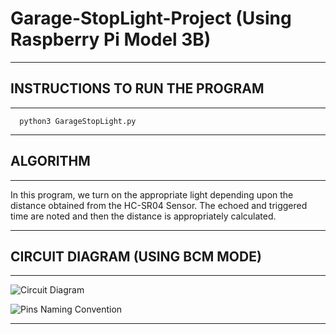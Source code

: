 # Garage-StopLight-Project (Using Raspberry Pi Model 3B)
-----------------------------
## INSTRUCTIONS TO RUN THE PROGRAM
-----------------------------

      python3 GarageStopLight.py

-----------------------------
## ALGORITHM
-----------------------------

In this program, we turn on the appropriate light depending upon
the distance obtained from the HC-SR04 Sensor. The echoed and 
triggered time are noted and then the distance is appropriately
calculated.

-----------------------------
## CIRCUIT DIAGRAM (USING BCM MODE)
-----------------------------

![Circuit Diagram](https://user-images.githubusercontent.com/37243661/55290030-8e388700-53eb-11e9-9890-dedf8be48892.png)

![Pins Naming Convention](https://user-images.githubusercontent.com/37243661/55290032-9264a480-53eb-11e9-9dd9-44399e9dad87.png)

-----------------------------
